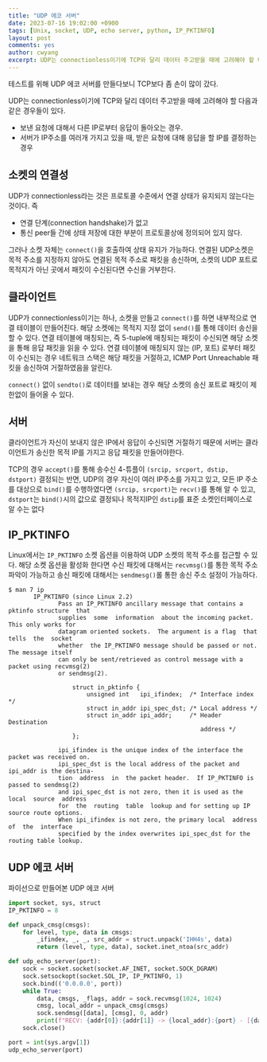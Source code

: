```yaml
---
title: "UDP 에코 서버"
date: 2023-07-16 19:02:00 +0900
tags: [Unix, socket, UDP, echo server, python, IP_PKTINFO]
layout: post
comments: yes
author: cwyang
excerpt: UDP는 connectionless이기에 TCP와 달리 데이터 주고받을 때에 고려해야 할 다음과 같은 경우들이 있다. 보낸 요청에 대해서 다른 IP로부터 응답이 돌아오는 경우, 서버가 IP주소를 여러개 가지고 있을 때, 받은 요청에 대해 응답을 할 IP를 결정하는 경우
---
```

테스트를 위해 UDP 에코 서버를 만들다보니 TCP보다 좀 손이 많이 갔다.

UDP는 connectionless이기에 TCP와 달리 데이터 주고받을 때에 고려해야 할
다음과 같은 경우들이 있다.
* 보낸 요청에 대해서 다른 IP로부터 응답이 돌아오는 경우.
* 서버가 IP주소를 여러개 가지고 있을 때, 받은 요청에 대해 응답을 할 IP를 결정하는 경우

## 소켓의 연결성
UDP가 connectionless라는 것은 프로토콜 수준에서 연결 상태가 유지되지 않는다는 것이다. 즉
* 연결 단계(connection handshake)가 없고
* 통신 peer들 간에 상태 저장에 대한 부분이 프로토콜상에 정의되어 있지 않다.

그러나 소켓 자체는 `connect()`을 호출하여 상태 유지가 가능하다.
연결된 UDP소켓은 목적 주소를 지정하지 않아도 연결된 목적 주소로 패킷을 송신하며,
소켓의 UDP 포트로 목적지가 아닌 곳에서 패킷이 수신된다면 수신을 거부한다.

## 클라이언트

UDP가 connectionless이기는 하나, 소켓을 만들고 `connect()`를 하면 내부적으로 연결 테이블이 만들어진다.
해당 소켓에는 목적지 지정 없이 `send()`를 통해 데이터 송신을 할 수 있다.
연결 테이블에 매칭되는, 즉 5-tuple에 매칭되는 패킷이 수신되면 해당 소켓을 통해 응답 패킷을 읽을 수 있다.
연결 테이블에 매칭되지 않는 (IP, 포트) 로부터 패킷이 수신되는 경우 네트워크 스택은 해당 패킷을 거절하고,
ICMP Port Unreachable 패킷을 송신하여 거절하였음을 알린다.

`connect()` 없이 `sendto()`로 데이터를 보내는 경우 해당 소켓의 송신 포트로 패킷이 제한없이 들어올 수 있다.

## 서버

클라이언트가 자신이 보내지 않은 IP에서 응답이 수신되면 거절하기 때문에
서버는 클라이언트가 송신한 목적 IP를 가지고 응답 패킷을 만들어야한다.

TCP의 경우 `accept()`를 통해 송수신 4-튜플이 `(srcip, srcport, dstip, dstport)` 결정되는 반면,
UDP의 경우 자신이 여러 IP주소를 가지고 있고, 모든 IP 주소를 대상으로 `bind()`를 수행하였다면
`(srcip, srcport)`는 `recv()`를 통해 알 수 있고, `dstport`는 `bind()`시의 값으로 결정되나
목적지IP인 `dstip`를 표준 소켓인터페이스로 알 수는 없다

## IP_PKTINFO
Linux에서는 `IP_PKTINFO` 소켓 옵션을 이용하여 UDP 소켓의 목적 주소를 접근할 수 있다.
해당 소켓 옵션을 활성화 한다면
수신 패킷에 대해서는 `recvmsg()`를 통한 목적 주소 파악이 가능하고
송신 패킷에 대해서는 `sendmesg()`롤 통한 송신 주소 설정이 가능하다.
```
$ man 7 ip
       IP_PKTINFO (since Linux 2.2)
              Pass an IP_PKTINFO ancillary message that contains a pktinfo structure  that
              supplies  some  information  about the incoming packet.  This only works for
              datagram oriented sockets.  The argument is a flag  that  tells  the  socket
              whether  the IP_PKTINFO message should be passed or not.  The message itself
              can only be sent/retrieved as control message with a packet using recvmsg(2)
              or sendmsg(2).

                  struct in_pktinfo {
                      unsigned int   ipi_ifindex;  /* Interface index */
                      struct in_addr ipi_spec_dst; /* Local address */
                      struct in_addr ipi_addr;     /* Header Destination
                                                      address */
                  };

              ipi_ifindex is the unique index of the interface the packet was received on.
              ipi_spec_dst is the local address of the packet and ipi_addr is the destina‐
              tion  address  in  the packet header.  If IP_PKTINFO is passed to sendmsg(2)
              and ipi_spec_dst is not zero, then it is used as the  local  source  address
              for  the  routing  table  lookup and for setting up IP source route options.
              When ipi_ifindex is not zero, the primary local  address  of  the  interface
              specified by the index overwrites ipi_spec_dst for the routing table lookup.
```

## UDP 에코 서버
파이선으로 만들어본 UDP 에코 서버
```python
import socket, sys, struct
IP_PKTINFO = 8

def unpack_cmsg(cmsgs):
    for level, type, data in cmsgs:
        _ifindex, _, _, src_addr = struct.unpack('IHH4s', data)
        return (level, type, data), socket.inet_ntoa(src_addr)

def udp_echo_server(port):
    sock = socket.socket(socket.AF_INET, socket.SOCK_DGRAM)
    sock.setsockopt(socket.SOL_IP, IP_PKTINFO, 1)
    sock.bind(('0.0.0.0', port))
    while True:
        data, cmsgs, _flags, addr = sock.recvmsg(1024, 1024)
        cmsg, local_addr = unpack_cmsg(cmsgs)
        sock.sendmsg([data], [cmsg], 0, addr)
        print(f"RECV: {addr[0]}:{addr[1]} -> {local_addr}:{port} - [{data.decode()}]")
    sock.close()

port = int(sys.argv[1])
udp_echo_server(port)
```